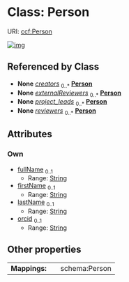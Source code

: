 
# Class: Person




URI: [ccf:Person](http://purl.org/ccf/Person)


[![img](https://yuml.me/diagram/nofunky;dir:TB/class/[CollectionMetadata]++-%20creators%200..*>[Person&#124;fullName:string%20%3F;firstName:string%20%3F;lastName:string%20%3F;orcid:string%20%3F],[DatasetMetadata]++-%20creators%200..*>[Person],[DatasetMetadata],[CollectionMetadata])](https://yuml.me/diagram/nofunky;dir:TB/class/[CollectionMetadata]++-%20creators%200..*>[Person&#124;fullName:string%20%3F;firstName:string%20%3F;lastName:string%20%3F;orcid:string%20%3F],[DatasetMetadata]++-%20creators%200..*>[Person],[DatasetMetadata],[CollectionMetadata])

## Referenced by Class

 *  **None** *[creators](creators.md)*  <sub>0..\*</sub>  **[Person](Person.md)**
 *  **None** *[externalReviewers](externalReviewers.md)*  <sub>0..\*</sub>  **[Person](Person.md)**
 *  **None** *[project_leads](project_leads.md)*  <sub>0..\*</sub>  **[Person](Person.md)**
 *  **None** *[reviewers](reviewers.md)*  <sub>0..\*</sub>  **[Person](Person.md)**

## Attributes


### Own

 * [fullName](fullName.md)  <sub>0..1</sub>
     * Range: [String](types/String.md)
 * [firstName](firstName.md)  <sub>0..1</sub>
     * Range: [String](types/String.md)
 * [lastName](lastName.md)  <sub>0..1</sub>
     * Range: [String](types/String.md)
 * [orcid](orcid.md)  <sub>0..1</sub>
     * Range: [String](types/String.md)

## Other properties

|  |  |  |
| --- | --- | --- |
| **Mappings:** | | schema:Person |

